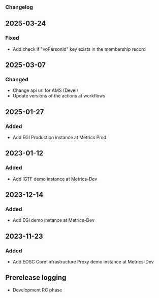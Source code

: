 ### Changelog

## 2025-03-24

### Fixed
- Add check if "voPersonId" key exists in the membership record

## 2025-03-07

### Changed
- Change api url for AMS (Devel)
- Update versions of the actions at workflows

## 2025-01-27

### Added
- Add EGI Production instance at Metrics Prod

## 2023-01-12

### Added
- Add IGTF demo instance at Metrics-Dev

## 2023-12-14

### Added
- Add EGI demo instance at Metrics-Dev

## 2023-11-23

### Added
- Add EOSC Core Infrastructure Proxy demo instance at Metrics-Dev

## Prerelease logging
- Development RC phase